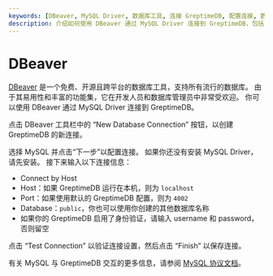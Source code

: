 ```yaml
---
keywords: [DBeaver, MySQL Driver, 数据库工具, 连接 GreptimeDB, 配置连接, 数据库管理]
description: 介绍如何使用 DBeaver 通过 MySQL Driver 连接到 GreptimeDB，包括配置连接的详细步骤。
---
```


# DBeaver

[DBeaver](https://dbeaver.io/) 是一个免费、开源且跨平台的数据库工具，支持所有流行的数据库。
由于其易用性和丰富的功能集，它在开发人员和数据库管理员中非常受欢迎。
你可以使用 DBeaver 通过 MySQL Driver 连接到 GreptimeDB。

点击 DBeaver 工具栏中的 “New Database Connection” 按钮，以创建 GreptimeDB 的新连接。

选择 MySQL 并点击“下一步”以配置连接。
如果你还没有安装 MySQL Driver，请先安装。
接下来输入以下连接信息：

- Connect by Host
- Host：如果 GreptimeDB 运行在本机，则为 `localhost`
- Port：如果使用默认的 GreptimeDB 配置，则为 `4002`
- Database：`public`，你也可以使用你创建的其他数据库名称
- 如果你的 GreptimeDB 启用了身份验证，请输入 username 和 password，否则留空

点击 “Test Connection” 以验证连接设置，然后点击 “Finish” 以保存连接。

有关 MySQL 与 GreptimeDB 交互的更多信息，请参阅 [MySQL 协议文档](/user-guide/protocols/mysql.md)。

